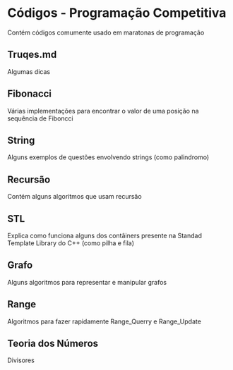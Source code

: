 # Códigos - Programação Competitiva
Contém códigos comumente usado em maratonas de programação

## Truqes.md
Algumas dicas

## Fibonacci
Várias implementações para encontrar o valor de uma posição na sequência de Fiboncci

## String
Alguns exemplos de questões envolvendo strings (como palindromo)

## Recursão
Contém alguns algoritmos que usam recursão

## STL
Explica como funciona alguns dos contâiners presente na Standad Template Library do C++ (como pilha e fila)

## Grafo
Alguns algoritmos para representar e manipular grafos

## Range
Algoritmos para fazer rapidamente Range_Querry e Range_Update

## Teoria dos Números
Divisores

